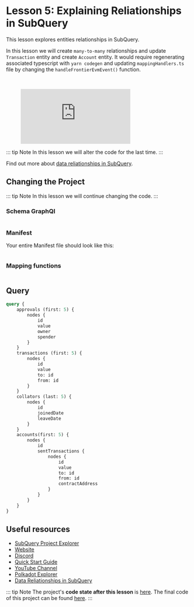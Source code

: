 # Lesson 5: Explaining Reliationships in SubQuery

This lesson explores entities relationships in SubQuery. 

In this lesson we will create `many-to-many` relationships and update `Transaction` entity and create `Account` entity. It would require regenerating associated typescript with `yarn codegen` and updating `mappingHandlers.ts` file by changing the `handleFrontierEvmEvent()` function.

<br/>
<figure class="video_container">
  <iframe src="https://www.youtube.com/embed/i9z1tAlmyP0" frameborder="0" allowfullscreen="true"></iframe>
</figure>

::: tip Note
In this lesson we will alter the code for the last time. 
:::

Find out more about [data reliationships in SubQuery](../../academy/herocourse/module3.md). 

## Changing the Project

::: tip Note
In this lesson we will continue changing the code. 
::: 

### Schema GraphQl

```graphql

```

### Manifest

Your entire Manifest file should look like this: 

```yaml

```

### Mapping functions

```ts
```

## Query

```graphql
query {
    approvals (first: 5) {
        nodes {
            id
            value
            owner
            spender
        }
    }
    transactions (first: 5) {
        nodes {
            id
            value
            to: id
            from: id
        }
    }
    collators (last: 5) {
        nodes {
            id
            joinedDate
            leaveDate
        }
    }
    accounts(first: 5) {
        nodes {
            id
            sentTransactions {
                nodes {
                    id
                    value
                    to: id
                    from: id
                    contractAddress       
                }
            }
        }
    }
}
```
 
## Useful resources

- [SubQuery Project Explorer](https://explorer.subquery.network/)
- [Website](https://subquery.network/)
- [Discord](https://discord.com/invite/subquery)
- [Quick Start Guide](../../quickstart/quickstart.md)
- [YouTube Channel](https://www.youtube.com/c/SubQueryNetwork)
- [Polkadot Explorer](https://polkadot.js.org/apps/#/explorer)
- [Data Reliationships in SubQuery](../../academy/herocourse/module3.md)

::: tip Note
The project's **code state after this lesson** is [here](https://github.com/deverka/moonbeam_subquery_tutorial//tree/lesson-5).
The final code of this project can be found [here](https://github.com/deverka/moonbeam_subquery_tutorial).
:::